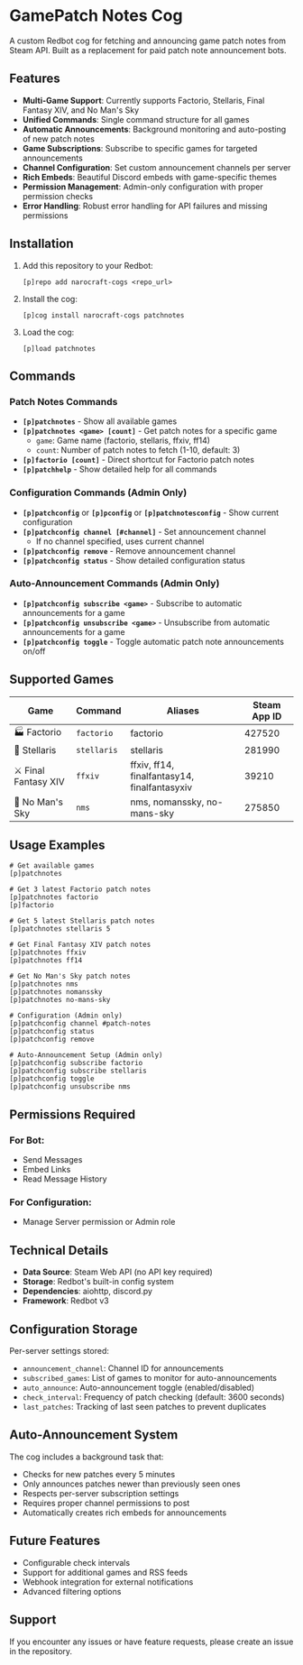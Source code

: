 # GamePatch Notes Cog

A custom Redbot cog for fetching and announcing game patch notes from Steam API. Built as a replacement for paid patch note announcement bots.

## Features

- **Multi-Game Support**: Currently supports Factorio, Stellaris, Final Fantasy XIV, and No Man's Sky
- **Unified Commands**: Single command structure for all games
- **Automatic Announcements**: Background monitoring and auto-posting of new patch notes
- **Game Subscriptions**: Subscribe to specific games for targeted announcements
- **Channel Configuration**: Set custom announcement channels per server
- **Rich Embeds**: Beautiful Discord embeds with game-specific themes
- **Permission Management**: Admin-only configuration with proper permission checks
- **Error Handling**: Robust error handling for API failures and missing permissions

## Installation

1. Add this repository to your Redbot:
   ```
   [p]repo add narocraft-cogs <repo_url>
   ```

2. Install the cog:
   ```
   [p]cog install narocraft-cogs patchnotes
   ```

3. Load the cog:
   ```
   [p]load patchnotes
   ```

## Commands

### Patch Notes Commands

- **`[p]patchnotes`** - Show all available games
- **`[p]patchnotes <game> [count]`** - Get patch notes for a specific game
  - `game`: Game name (factorio, stellaris, ffxiv, ff14)
  - `count`: Number of patch notes to fetch (1-10, default: 3)
- **`[p]factorio [count]`** - Direct shortcut for Factorio patch notes
- **`[p]patchhelp`** - Show detailed help for all commands

### Configuration Commands (Admin Only)

- **`[p]patchconfig`** or **`[p]pconfig`** or **`[p]patchnotesconfig`** - Show current configuration
- **`[p]patchconfig channel [#channel]`** - Set announcement channel
  - If no channel specified, uses current channel
- **`[p]patchconfig remove`** - Remove announcement channel
- **`[p]patchconfig status`** - Show detailed configuration status

### Auto-Announcement Commands (Admin Only)

- **`[p]patchconfig subscribe <game>`** - Subscribe to automatic announcements for a game
- **`[p]patchconfig unsubscribe <game>`** - Unsubscribe from automatic announcements for a game
- **`[p]patchconfig toggle`** - Toggle automatic patch note announcements on/off

## Supported Games

| Game | Command | Aliases | Steam App ID |
|------|---------|---------|-------------|
| 🏭 Factorio | `factorio` | factorio | 427520 |
| 🌌 Stellaris | `stellaris` | stellaris | 281990 |
| ⚔️ Final Fantasy XIV | `ffxiv` | ffxiv, ff14, finalfantasy14, finalfantasyxiv | 39210 |
| 🚀 No Man's Sky | `nms` | nms, nomanssky, no-mans-sky | 275850 |

## Usage Examples

```
# Get available games
[p]patchnotes

# Get 3 latest Factorio patch notes
[p]patchnotes factorio
[p]factorio

# Get 5 latest Stellaris patch notes
[p]patchnotes stellaris 5

# Get Final Fantasy XIV patch notes
[p]patchnotes ffxiv
[p]patchnotes ff14

# Get No Man's Sky patch notes
[p]patchnotes nms
[p]patchnotes nomanssky
[p]patchnotes no-mans-sky

# Configuration (Admin only)
[p]patchconfig channel #patch-notes
[p]patchconfig status
[p]patchconfig remove

# Auto-Announcement Setup (Admin only)
[p]patchconfig subscribe factorio
[p]patchconfig subscribe stellaris
[p]patchconfig toggle
[p]patchconfig unsubscribe nms
```

## Permissions Required

### For Bot:
- Send Messages
- Embed Links
- Read Message History

### For Configuration:
- Manage Server permission or Admin role

## Technical Details

- **Data Source**: Steam Web API (no API key required)
- **Storage**: Redbot's built-in config system
- **Dependencies**: aiohttp, discord.py
- **Framework**: Redbot v3

## Configuration Storage

Per-server settings stored:
- `announcement_channel`: Channel ID for announcements
- `subscribed_games`: List of games to monitor for auto-announcements
- `auto_announce`: Auto-announcement toggle (enabled/disabled)
- `check_interval`: Frequency of patch checking (default: 3600 seconds)
- `last_patches`: Tracking of last seen patches to prevent duplicates

## Auto-Announcement System

The cog includes a background task that:
- Checks for new patches every 5 minutes
- Only announces patches newer than previously seen ones
- Respects per-server subscription settings
- Requires proper channel permissions to post
- Automatically creates rich embeds for announcements

## Future Features

- Configurable check intervals
- Support for additional games and RSS feeds
- Webhook integration for external notifications
- Advanced filtering options

## Support

If you encounter any issues or have feature requests, please create an issue in the repository.